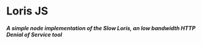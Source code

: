 # Loris JS

##### A simple node implementation of the Slow Loris, an low bandwidth HTTP Denial of Service tool

